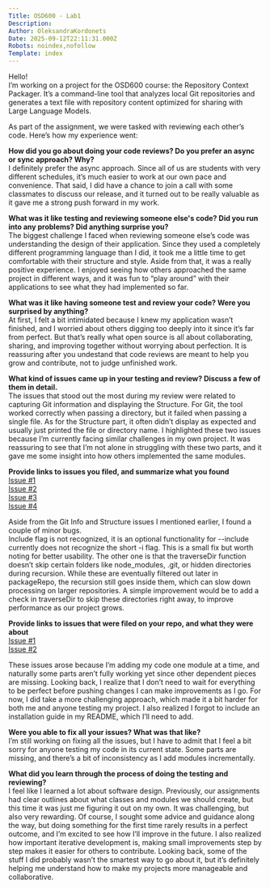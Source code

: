 ```yaml
---
Title: OSD600 - Lab1
Description: 
Author: OleksandraKordonets
Date: 2025-09-12T22:11:31.000Z
Robots: noindex,nofollow
Template: index
---
```

<p>Hello!<br>
I’m working on a project for the OSD600 course: the Repository Context Packager. It’s a command-line tool that analyzes local Git repositories and generates a text file with repository content optimized for sharing with Large Language Models.</p>

<p>As part of the assignment, we were tasked with reviewing each other’s code. Here’s how my experience went:</p>

<p><strong>How did you go about doing your code reviews? Do you prefer an async or sync approach? Why?</strong><br>
I definitely prefer the async approach. Since all of us are students with very different schedules, it’s much easier to work at our own pace and convenience. That said, I did have a chance to join a call with some classmates to discuss our release, and it turned out to be really valuable as it gave me a strong push forward in my work.</p>

<p><strong>What was it like testing and reviewing someone else's code? Did you run into any problems? Did anything surprise you?</strong><br>
The biggest challenge I faced when reviewing someone else’s code was understanding the design of their application. Since they used a completely different programming language than I did, it took me a little time to get comfortable with their structure and style. Aside from that, it was a really positive experience. I enjoyed seeing how others approached the same project in different ways, and it was fun to “play around” with their applications to see what they had implemented so far.</p>

<p><strong>What was it like having someone test and review your code? Were you surprised by anything?</strong><br>
At first, I felt a bit intimidated because I knew my application wasn’t finished, and I worried about others digging too deeply into it since it’s far from perfect. But that’s really what open source is all about collaborating, sharing, and improving together without worrying about perfection. It is reassuring after you undestand that code reviews are meant to help you grow and contribute, not to judge unfinished work. </p>

<p><strong>What kind of issues came up in your testing and review? Discuss a few of them in detail.</strong><br>
The issues that stood out the most during my review were related to capturing Git information and displaying the Structure. For Git, the tool worked correctly when passing a directory, but it failed when passing a single file. As for the Structure part, it often didn’t display as expected and usually just printed the file or directory name. I highlighted these two issues because I’m currently facing similar challenges in my own project. It was reassuring to see that I’m not alone in struggling with these two parts, and it gave me some insight into how others implemented the same modules.</p>

<p><strong>Provide links to issues you filed, and summarize what you found</strong><br>
<a href="https://github.com/CynthiaFotso/Repository-Context-Packager/issues/1" rel="noopener noreferrer">Issue #1</a><br>
<a href="https://github.com/CynthiaFotso/Repository-Context-Packager/issues/2" rel="noopener noreferrer">Issue #2</a><br>
<a href="https://github.com/CynthiaFotso/Repository-Context-Packager/issues/3" rel="noopener noreferrer">Issue #3</a><br>
<a href="https://github.com/CynthiaFotso/Repository-Context-Packager/issues/8" rel="noopener noreferrer">Issue #4</a></p>

<p>Aside from the Git Info and Structure issues I mentioned earlier, I found a couple of minor bugs. <br>
Include flag is not recognized, it is an optional functionality for --include currently does not recognize the short -i flag. This is a small fix but worth noting for better usability. The other one is that the traverseDir function doesn’t skip certain folders like node_modules, .git, or hidden directories during recursion. While these are eventually filtered out later in packageRepo, the recursion still goes inside them, which can slow down processing on larger repositories. A simple improvement would be to add a check in traverseDir to skip these directories right away, to improve performance as our project grows.</p>

<p><strong>Provide links to issues that were filed on your repo, and what they were about</strong><br>
<a href="https://github.com/OleksandraKordonets/Repository-Context-Packager/issues/1" rel="noopener noreferrer">Issue #1</a><br>
<a href="https://github.com/OleksandraKordonets/Repository-Context-Packager/issues/2" rel="noopener noreferrer">Issue #2</a></p>

<p>These issues arose because I’m adding my code one module at a time, and naturally some parts aren’t fully working yet since other dependent pieces are missing. Looking back, I realize that I don’t need to wait for everything to be perfect before pushing changes I can make improvements as I go. For now, I did take a more challenging approach, which made it a bit harder for both me and anyone testing my project. I also realized I forgot to include an installation guide in my README, which I’ll need to add.</p>

<p><strong>Were you able to fix all your issues? What was that like?</strong><br>
I’m still working on fixing all the issues, but I have to admit that I feel a bit sorry for anyone testing my code in its current state. Some parts are missing, and there’s a bit of inconsistency as I add modules incrementally. </p>

<p><strong>What did you learn through the process of doing the testing and reviewing?</strong><br>
I feel like I learned a lot about software design. Previously, our assignments had clear outlines about what classes and modules we should create, but this time it was just me figuring it out on my own. It was challenging, but also very rewarding. Of course, I sought some advice and guidance along the way, but doing something for the first time rarely results in a perfect outcome, and I’m excited to see how I’ll improve in the future. I also realized how important iterative development is, making small improvements step by step makes it easier for others to contribute. Looking back, some of the stuff I did probably wasn’t the smartest way to go about it, but it’s definitely helping me understand how to make my projects more manageable and collaborative.</p>

